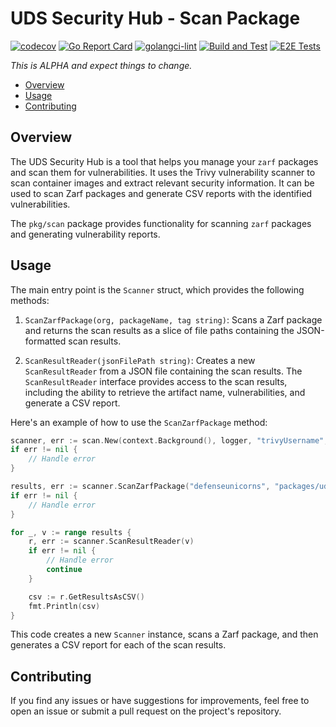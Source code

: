 
# UDS Security Hub - Scan Package
[![codecov](https://codecov.io/gh/defenseunicorns/uds-security-hub/graph/badge.svg?token=WEEJUGX5VA)](https://codecov.io/gh/defenseunicorns/uds-security-hub)
[![Go Report Card](https://goreportcard.com/badge/github.com/defenseunicorns/uds-security-hub)](https://goreportcard.com/report/github.com/defenseunicorns/uds-security-hub)
[![golangci-lint](https://github.com/defenseunicorns/uds-security-hub/actions/workflows/lint.yaml/badge.svg)](https://github.com/defenseunicorns/uds-security-hub/actions/workflows/lint.yaml)
[![Build and Test](https://github.com/defenseunicorns/uds-security-hub/actions/workflows/build.yaml/badge.svg)](https://github.com/defenseunicorns/uds-security-hub/actions/workflows/build.yaml)
[![E2E Tests](https://github.com/defenseunicorns/uds-security-hub/actions/workflows/test.yaml/badge.svg)](https://github.com/defenseunicorns/uds-security-hub/actions/workflows/test.yaml)

_This is ALPHA and expect things to change._

- [Overview](#overview)
- [Usage](#usage)
- [Contributing](#contributing)

## Overview
The UDS Security Hub is a tool that helps you manage your `zarf` packages and scan them for vulnerabilities. It uses the Trivy vulnerability scanner to scan container images and extract relevant security information. It can be used to scan Zarf packages and generate CSV reports with the identified vulnerabilities.


The `pkg/scan` package provides functionality for scanning `zarf` packages and generating vulnerability reports.

## Usage

The main entry point is the `Scanner` struct, which provides the following methods:

1. `ScanZarfPackage(org, packageName, tag string)`: Scans a Zarf package and returns the scan results as a slice of file paths containing the JSON-formatted scan results.

2. `ScanResultReader(jsonFilePath string)`: Creates a new `ScanResultReader` from a JSON file containing the scan results. The `ScanResultReader` interface provides access to the scan results, including the ability to retrieve the artifact name, vulnerabilities, and generate a CSV report.

Here's an example of how to use the `ScanZarfPackage` method:

```go
scanner, err := scan.New(context.Background(), logger, "trivyUsername", "trivyPassword", "ghcrToken") // username and password to connect to example registry1
if err != nil {
    // Handle error
}

results, err := scanner.ScanZarfPackage("defenseunicorns", "packages/uds/gitlab-runner", "16.10.0-uds.0-upstream")
if err != nil {
    // Handle error
}

for _, v := range results {
    r, err := scanner.ScanResultReader(v)
    if err != nil {
        // Handle error
        continue
    }

    csv := r.GetResultsAsCSV()
    fmt.Println(csv)
}
```

This code creates a new `Scanner` instance, scans a Zarf package, and then generates a CSV report for each of the scan results.

## Contributing

If you find any issues or have suggestions for improvements, feel free to open an issue or submit a pull request on the project's repository.